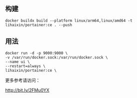 ## 构建
```
docker buildx build --platform linux/arm64,linux/amd64 -t lihaixin/portainer:ce . --push
```

## 用法

```
docker run -d -p 9000:9000 \
-v /var/run/docker.sock:/var/run/docker.sock \
--name ui \
--restart=always \
lihaixin/portainer:ce \
```

更多参考请访问：

http://bit.ly/2FMu0YX
